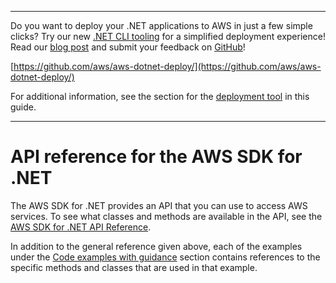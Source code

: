 --------

Do you want to deploy your \.NET applications to AWS in just a few simple clicks? Try our new [\.NET CLI tooling](https://www.nuget.org/packages/AWS.Deploy.Tools/) for a simplified deployment experience\! Read our [blog post](https://aws.amazon.com/blogs/developer/reimagining-the-aws-net-deployment-experience/) and submit your feedback on [GitHub](https://github.com/aws/aws-dotnet-deploy)\!

 [https://github.com/aws/aws-dotnet-deploy/](https://github.com/aws/aws-dotnet-deploy/)

For additional information, see the section for the [deployment tool](https://docs.aws.amazon.com/sdk-for-net/v3/developer-guide/deployment-tool.html) in this guide\.

--------

# API reference for the AWS SDK for \.NET<a name="sdk-api-ref"></a>

The AWS SDK for \.NET provides an API that you can use to access AWS services\. To see what classes and methods are available in the API, see the [AWS SDK for \.NET API Reference](https://docs.aws.amazon.com/sdkfornet/v3/apidocs/)\.

In addition to the general reference given above, each of the examples under the [Code examples with guidance](tutorials-examples.md) section contains references to the specific methods and classes that are used in that example\.